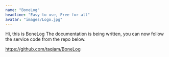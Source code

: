 ```yaml
---
name: "BoneLog"
headline: "Easy to use, Free for all"
avatar: "images/Logo.jpg"
---
```


Hi, this is BoneLog
The documentation is being written, you can now follow the service code from the repo below.

https://github.com/taqiam/BoneLog
